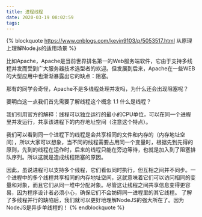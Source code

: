 ```yaml
---
title: 进程线程
date: 2020-03-19 08:02:59
tags:
---
```





{% blockquote https://www.cnblogs.com/kevin9103/p/5053517.html 从原理上理解Node.js的适用场景 %}

比如Apache，Apache是当前世界排名第一的Web服务端软件，它由于支持多线程并发而受到广大服务器技术选型者的欢迎。但发展到后来，Apache在一些WEB的大型应用中也渐渐暴露出它的缺点：阻塞。

那有的同学会奇怪，Apache不是多线程处理并发吗，为什么还会出现阻塞呢？

要明白这一点我们首先需要了解线程这个概念
1.1 什么是线程？

我们引用官方的解释：线程可以独立运行的最小的CPU单位，可以在同一个进程里并发运行，共享该进程下的内存地址空间（注意这个特点）。

我们可以看到同一个进程下的线程是会共享相同的文件和内存的（内存地址空间），所以大家可以想象，当不同的线程需要占用同一个变量时，根据先到先得的原则，先到的线程在运作时，后来的线程只能在旁边等待，也就是加入到了阻塞排队序列。所以这就是造成线程阻塞的原因。

因此，虽说进程可以支持多个线程，它们看似同时执行，但互相之间并不同步。一个进程中的多个线程共享相同的内存地址空间，这就意味着它们可以访问相同的变量和对象，而且它们从同一堆中分配对象。尽管这让线程之间共享信息变得更容易，因为程序设计者必须小心，确保它们不会妨碍同一进程里的其它线程。
了解了多线程并行的缺陷后，我们就可以更好地理解NodeJS的强大所在了。因为NodeJS是异步单线程的！
{% endblockquote %}
